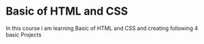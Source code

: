 # Basic of HTML and CSS
In this course i am learning Basic of HTML and CSS and creating following 4 basic Projects

